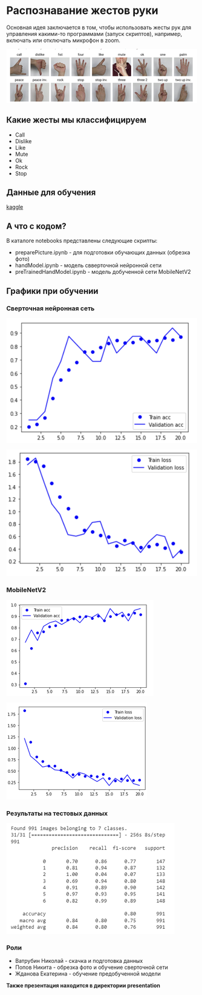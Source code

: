 # Распознавание жестов руки 

Основная идея заключается в том, чтобы использовать жесты рук для управления какими-то программами (запуск скриптов), например, включать или отключать микрофон в zoom.

![gestures](src/gesture_kaggle.png)

## Какие жесты мы классифицируем

- Call
- Dislike
- Like
- Mute
- Ok
- Rock
- Stop

## Данные для обучения

[kaggle](https://www.kaggle.com/datasets/kapitanov/hagrid)

## А что с кодом?

В каталоге notebooks представлены следующие скрипты:

- preparePicture.ipynb - для подготовки обучающих данных (обрезка фото)
- handModel.ipynb - модель свверточной нейронной сети
- preTrainedHandModel.ipynb - модель добученной сети MobileNetV2

## Графики при обучении
### Сверточная нейронная сеть

![Acc handmodel](src/modelACC.png)

![Loss handmodel](src/modelLOSS.png)

### MobileNetV2

![Acc MobileNetV2](src/accPreTrained.png)

![Loss MobileNetV2](src/lossPreTrained.png)

### Результаты на тестовых данных

![test handmodel](src/testResult.png)

### Роли

- Ватрубин Николай - скачка и подготовка данных
- Попов Никита - обрезка фото и обучение сверточной сети
- Жданова Екатерина - обучение предобученной модели


**Также презентация находится в директории presentation**
